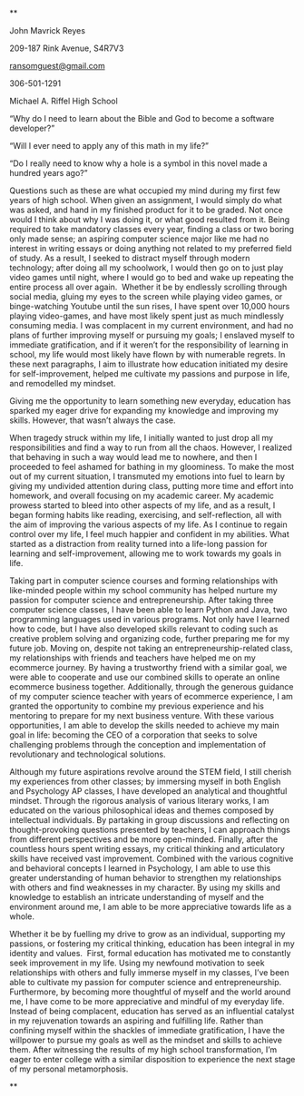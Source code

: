 **

John Mavrick Reyes

209-187 Rink Avenue, S4R7V3

ransomguest@gmail.com

306-501-1291

Michael A. Riffel High School

  
  
  
  
  
  
  
  
  
  
  
  
  
  
  
  
  
  

“Why do I need to learn about the Bible and God to become a software developer?” 

“Will I ever need to apply any of this math in my life?” 

“Do I really need to know why a hole is a symbol in this novel made a hundred years ago?” 

Questions such as these are what occupied my mind during my first few years of high school. When given an assignment, I would simply do what was asked, and hand in my finished product for it to be graded. Not once would I think about why I was doing it, or what good resulted from it. Being required to take mandatory classes every year, finding a class or two boring only made sense; an aspiring computer science major like me had no interest in writing essays or doing anything not related to my preferred field of study. As a result, I seeked to distract myself through modern technology; after doing all my schoolwork, I would then go on to just play video games until night, where I would go to bed and wake up repeating the entire process all over again.  Whether it be by endlessly scrolling through social media, gluing my eyes to the screen while playing video games, or binge-watching Youtube until the sun rises, I have spent over 10,000 hours playing video-games, and have most likely spent just as much mindlessly consuming media. I was complacent in my current environment, and had no plans of further improving myself or pursuing my goals; I enslaved myself to immediate gratification, and if it weren’t for the responsibility of learning in school, my life would most likely have flown by with numerable regrets. In these next paragraphs, I aim to illustrate how education initiated my desire for self-improvement, helped me cultivate my passions and purpose in life, and remodelled my mindset.

  

Giving me the opportunity to learn something new everyday, education has sparked my eager drive for expanding my knowledge and improving my skills. However, that wasn’t always the case. 

When tragedy struck within my life, I initially wanted to just drop all my responsibilities and find a way to run from all the chaos. However, I realized that behaving in such a way would lead me to nowhere, and then I proceeded to feel ashamed for bathing in my gloominess. To make the most out of my current situation, I transmuted my emotions into fuel to learn by giving my undivided attention during class, putting more time and effort into homework, and overall focusing on my academic career. My academic prowess started to bleed into other aspects of my life, and as a result, I began forming habits like reading, exercising, and self-reflection, all with the aim of improving the various aspects of my life. As I continue to regain control over my life, I feel much happier and confident in my abilities. What started as a distraction from reality turned into a life-long passion for learning and self-improvement, allowing me to work towards my goals in life.

  

Taking part in computer science courses and forming relationships with like-minded people within my school community has helped nurture my passion for computer science and entrepreneurship. After taking three computer science classes, I have been able to learn Python and Java, two programming languages used in various programs. Not only have I learned how to code, but I have also developed skills relevant to coding such as creative problem solving and organizing code, further preparing me for my future job. Moving on, despite not taking an entrepreneurship-related class, my relationships with friends and teachers have helped me on my ecommerce journey. By having a trustworthy friend with a similar goal, we were able to cooperate and use our combined skills to operate an online ecommerce business together. Additionally, through the generous guidance of my computer science teacher with years of ecommerce experience, I am granted the opportunity to combine my previous experience and his mentoring to prepare for my next business venture. With these various opportunities, I am able to develop the skills needed to achieve my main goal in life: becoming the CEO of a corporation that seeks to solve challenging problems through the conception and implementation of revolutionary and technological solutions.

Although my future aspirations revolve around the STEM field, I still cherish my experiences from other classes; by immersing myself in both English and Psychology AP classes, I have developed an analytical and thoughtful mindset. Through the rigorous analysis of various literary works, I am educated on the various philosophical ideas and themes composed by intellectual individuals. By partaking in group discussions and reflecting on thought-provoking questions presented by teachers, I can approach things from different perspectives and be more open-minded. Finally, after the countless hours spent writing essays, my critical thinking and articulatory skills have received vast improvement. Combined with the various cognitive and behavioral concepts I learned in Psychology, I am able to use this greater understanding of human behavior to strengthen my relationships with others and find weaknesses in my character. By using my skills and knowledge to establish an intricate understanding of myself and the environment around me, I am able to be more appreciative towards life as a whole.

Whether it be by fuelling my drive to grow as an individual, supporting my passions, or fostering my critical thinking, education has been integral in my identity and values.  First, formal education has motivated me to constantly seek improvement in my life. Using my newfound motivation to seek relationships with others and fully immerse myself in my classes, I’ve been able to cultivate my passion for computer science and entrepreneurship. Furthermore, by becoming more thoughtful of myself and the world around me, I have come to be more appreciative and mindful of my everyday life. Instead of being complacent, education has served as an influential catalyst in my rejuvenation towards an aspiring and fulfilling life. Rather than confining myself within the shackles of immediate gratification, I have the willpower to pursue my goals as well as the mindset and skills to achieve them. After witnessing the results of my high school transformation, I’m eager to enter college with a similar disposition to experience the next stage of my personal metamorphosis.

**